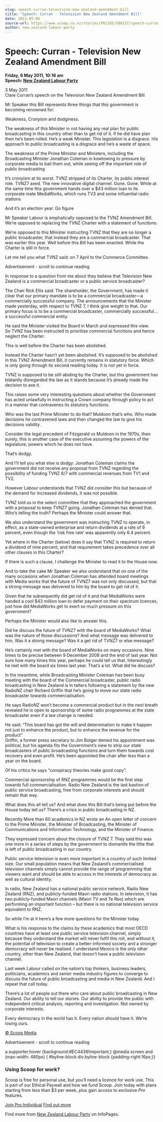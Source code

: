 ```yaml
---
slug: speech-curran-television-new-zealand-amendment-bill
title: "Speech: Curran - Television New Zealand Amendment Bill"
date: 2011-05-06
source-url: https://www.scoop.co.nz/stories/PA1105/S00137/speech-curran-television-new-zealand-amendment-bill.htm
author: new-zealand-labour-party
---
```

Speech: Curran - Television New Zealand Amendment Bill
======================================================

**Friday, 6 May 2011, 10:16 am**  
**Speech: [New Zealand Labour Party](https://info.scoop.co.nz/New_Zealand_Labour_Party)**

3 May 2011  
Clare Curran’s speech on the Television New Zealand Amendment Bill

  
Mr Speaker this Bill represents three things that this government is becoming renowned for:

Weakness, Cronyism and dodginess.

The weakness of this Minister in not having any real plan for public broadcasting in this country other than to get rid of it. If he did have plan then he’s been rolled. He’s a weak Minister. This legislation is a disgrace. His approach to public broadcasting is a disgrace and he’s a waste of space.

The weakness of the Prime Minister and Ministers, including the Broadcasting Minister Jonathan Coleman in kowtowing to pressure by corporate media to bail them out, while seeing off the important role of public broadcasting

It’s cronyism at its worst. TVNZ stripped of its Charter, its public interest role. TVNZ7 axed. The new innovative digital channel. Gone. Gone. While at the same time this government hands over a $43 million loan to its corporate mate MediaWorks, which runs TV3 and some influential radio stations

And it’s an election year. Go figure

Mr Speaker Labour is emphatically opposed to the TVNZ Amendment Bill. We’re opposed to replacing the TVNZ Charter with a statement of functions.

We’re opposed to this Minister instructing TVNZ that they are no longer a public broadcaster, that instead they are a commercial broadcaster. That was earlier this year. Well before this Bill has been enacted. While the Charter is still in force.

Let me tell you what TVNZ said: on 7 April to the Commerce Committee.

Advertisement - scroll to continue reading





In response to a question from me about they believe that Television New Zealand is a commercial broadcaster or a public service broadcaster?

The Chair Rick Ellis said: The shareholder, the Government, has made it clear that our primary mandate is to be a commercial broadcaster—a commercially successful company. The announcements that the Minister made yesterday, with respect to TVNZ 7, I think give weight to that. Our primary focus is to be a commercial broadcaster, commercially successful… a successful commercial entity.

He said the Minister visited the Board in March and expressed this view.  
So TVNZ has been instructed to prioritise commercial functions and hence neglect the Charter.

  
This is well before the Charter has been abolished.

  
Instead the Charter hasn’t yet been abolished. It’s supposed to be abolished in this TVNZ Amendment Bill, it currently remains in statutory force. Which is only going through its second reading today. It is not yet in force.

  
TVNZ is supposed to be still abiding by the Charter, but this government has blatantly disregarded the law as it stands because it’s already made the decision to axe it.

  
This raises some very interesting questions about whether the Government has acted unlawfully in instructing a Crown company through policy to act in a manner that contravenes its statutory functions.

  
Who was the last Prime Minister to do that? Muldoon that’s who. Who made decisions he contravened laws and then changed the law to give his decisions validity.

Consider the legal precedent of Fitzgerald vs Muldoon in the 1970s, then surely, this is another case of the executive assuming the powers of the legislature; powers which he does not have.

  
That’s dodgy.

And I’ll tell you what else is dodgy: Jonathan Coleman claims the government did not receive any proposal from TVNZ regarding the possibility of funding TVNZ 6/7 with commercial revenues from TV1 and TV2.

However Labour understands that TVNZ did consider this but because of the demand for increased dividends, it was not possible.

  
TVNZ told us in the select committee that they approached the government with a proposal to keep TVNZ7 going. Jonathan Coleman has denied that. Who’s telling the truth? Perhaps the Minister could answer that.

  
We also understand the government was instructing TVNZ to operate, in effect, as a state-owned enterprise and return dividends at a rate of 9 percent, even though the ‘risk free rate’ was apparently only 6.4 percent.

Yet where in the Charter (below) does it say that TVNZ is required to return a dividend of nine percent, and that requirement takes precedence over all other clauses in this Charter?

If there is such a clause, I challenge the Minister to read it to the House now.

And to take the cake Mr Speaker we also understand that on one of the many occasions when Jonathan Coleman has attended board meetings with Media works that the future of TVNZ7 was not only discussed, but that a strong message was delivered to him by the board to get rid of it.

Given that he subsequently did get rid of it and that MediaWorks were handed a cool $43 million loan to defer payment on their spectrum licences, just how did MediaWorks get to exert so much pressure on this government?

Perhaps the Minister would also like to answer this.

Did he discuss the future of TVNZ7 with the board of MediaWorks? What was the nature of those discussions? And what message was delivered to him. Was it a strong message? Was it a get rid of TVNZ7 or else message?

He’s certainly met with the board of MediaWorks on many occasions. Nine times to be precise between 9 December 2008 and the end of last year. Not sure how many times this year, perhaps he could tell us that. Interestingly he met with the board six times last year. That’s a lot. What did he discuss?

In the meantime, while Broadcasting Minister Coleman has been busy meeting with the board of the Commercial broadcaster, public radio broadcasting in New Zealand is in tatters following a statement by the new RadioNZ chair Richard Griffin that he’s going to move our state radio broadcaster towards commercialisation.

He says RadioNZ won’t become a commercial product but in the next breath revealed he is open to sponsorship of some radio programmes at the state broadcaster even if a law change is needed.

He said: “This board has got the will and determination to make it happen not just to enhance the product, but to enhance the revenue for the product”  
Griffin, a former press secretary to Jim Bolger denied his appointment was political, but his agenda fits the Government’s view to strip our state broadcasters of public broadcasting functions and turn them towards cost recovery and even profit. He’s been appointed the chair after less than a year on the board.

Of his critics he says “conspiracy theories make good copy”.

Commercial sponsorship of RNZ programmes would be the first step towards full commercialisation. Radio New Zealand is the last bastion of public service broadcasting, free from corporate interests and should remain that way.

What does this all tell us? And what does this Bill that’s being put before the House today tell us? There’s a crisis in public broadcasting in NZ.

Recently More than 60 academics in NZ wrote an An open letter of concern to the Prime Minister, the Minister of Broadcasting, the Minister of Communications and Information Technology, and the Minister of Finance.

They expressed concern about the closure of TVNZ 7. They said this was one more in a series of steps by the government to dismantle the little that is left of public broadcasting in our country.

Public service television is even more important in a country of such limited size. Our small population means that New Zealand’s commercialised television channels simply cannot provide the range of programming that viewers want and should be able to access in the interests of democracy as well as cultural identity.

In radio, New Zealand has a national public service network, Radio New Zealand (RNZ), and publicly-funded Maori radio stations. In television, it has two publicly-funded Maori channels (Maori TV and Te Reo) which are performing an important function – but there is no national television service equivalent to RNZ.

So while I’m at it here’s a few more questions for the Minister today

What is his response to the claims by these academics that most OECD countries have at least one public service television channel, simply because they understand the market will never fulfil this roll, and without it, the potential of television to create a better-informed society and a stronger democracy will never be realised. I understand Mexico is the only other country, other than New Zealand, that doesn’t have a public television channel.

Last week Labour called on the nation’s top thinkers, business leaders, politicians, academics and senior media industry figures to converge to discuss the future of public broadcasting and media in New Zealand. And I repeat that call today.

There’s a lot of people out there who care about public broadcasting in New Zealand. Our ability to tell our stories. Our ability to provide the public with independent critical analysis, reporting and investigation. Not owned by corporate interests.

Every democracy in the world has it. Every nation should have it. We’re losing ours.

  

[© Scoop Media](http://www.scoop.co.nz/about/terms.html)  

Advertisement - scroll to continue reading



a.supporter:hover {background:#EC4438!important;} @media screen and (max-width: 480px) { #byline-block div.byline-block {padding-right:16px;}}

### Using Scoop for work?

Scoop is free for personal use, but you’ll need a licence for work use. This is part of our Ethical Paywall and how we fund Scoop. Join today with plans starting from less than $3 per week, plus gain access to exclusive _Pro_ features.  
  
[Join Pro Individual](https://pro.scoop.co.nz/Individual/?from=ProIn24) [Find out more](https://pro.scoop.co.nz/using-scoop-for-work/?from=ProIn24)

Find more from [New Zealand Labour Party](https://info.scoop.co.nz/New_Zealand_Labour_Party) on InfoPages.